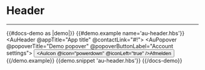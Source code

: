 # Header

---

{{#docs-demo as |demo|}}
  {{#demo.example name='au-header.hbs'}}
    <AuHeader @appTitle="App title" @contactLink="#!">
      <AuPopover @popoverTitle="Demo popover" @popoverButtonLabel="Account settings">
        <button class="au-c-popover__item">
          <AuIcon @icon="powerdown" @iconLeft="true" />Afmelden
        </button>
      </AuPopover>
    </AuHeader>
  {{/demo.example}}
  {{demo.snippet 'au-header.hbs'}}
{{/docs-demo}}
